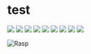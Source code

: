# test


<img src="https://img.shields.io/badge/RASPBERRY PI-#A22846?style=flat&logo=Raspberry Pi&logoColor=white"/>
<img src="https://img.shields.io/badge/AMAZON IoT-#FF9900 IoT?style=flat&logo=AMAZON IoT&logoColor=white"/>
<img src="https://img.shields.io/badge/JUNIT5-#25A162?style=flat&logo=junit5&logoColor=white"/>
<img src="https://img.shields.io/badge/PYTHON OBD-#3776AB?style=flat&logo=PYTHON OBD&logoColor=white"/>
<img src="https://img.shields.io/badge/MUI-#007FFF?style=flat&logo=MUI&logoColor=white"/>
<img src="https://img.shields.io/badge/NAVER MAP API-#03C75A?style=flat&logo=NAVER MAP API&logoColor=white"/>
<img src="https://img.shields.io/badge/NOTION-#000000?style=flat&logo=NOTION&logoColor=white"/>
<img src="https://img.shields.io/badge/discord-#5865F2?style=flat&logo=discord&logoColor=white"/>
<img src="https://img.shields.io/badge/아이콘내용-바탕색?style=flat&logo=로고이름&logoColor=white"/>


![Rasp](https://img.shields.io/badge/raspberrypi-#A22846?style=for-the-badge&logo=raspberrypi&logoColor=white)
